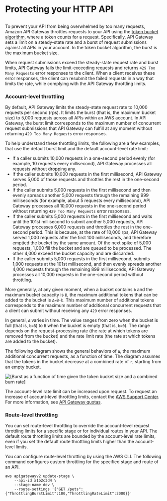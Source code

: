 # Protecting your HTTP API<a name="http-api-protect"></a>

## <a name="http-api-protect-throttling"></a>

 To prevent your API from being overwhelmed by too many requests, Amazon API Gateway throttles requests to your API using the [token bucket algorithm](https://en.wikipedia.org/wiki/Token_bucket), where a token counts for a request\. Specifically, API Gateway sets a limit on a steady\-state rate and a burst of request submissions against all APIs in your account\. In the token bucket algorithm, the burst is the maximum bucket size\. 

 When request submissions exceed the steady\-state request rate and burst limits, API Gateway fails the limit\-exceeding requests and returns `429 Too Many Requests` error responses to the client\. When a client receives these error responses, the client can resubmit the failed requests in a way that limits the rate, while complying with the API Gateway throttling limits\.

### Account\-level throttling<a name="http-api-protect-throttling-account"></a>

 By default, API Gateway limits the steady\-state request rate to 10,000 requests per second \(rps\)\. It limits the burst \(that is, the maximum bucket size\) to 5,000 requests across all APIs within an AWS account\. In API Gateway, the burst limit corresponds to the maximum number of concurrent request submissions that API Gateway can fulfill at any moment without returning `429 Too Many Requests` error responses\. 

To help understand these throttling limits, the following are a few examples, that use the default burst limit and the default account\-level rate limit:
+ If a caller submits 10,000 requests in a one\-second period evenly \(for example, 10 requests every millisecond\), API Gateway processes all requests without dropping any\. 
+ If the caller submits 10,000 requests in the first millisecond, API Gateway serves 5,000 of those requests and throttles the rest in the one\-second period\.
+ If the caller submits 5,000 requests in the first millisecond and then evenly spreads another 5,000 requests through the remaining 999 milliseconds \(for example, about 5 requests every millisecond\), API Gateway processes all 10,000 requests in the one\-second period without returning `429 Too Many Requests` error responses\. 
+ If the caller submits 5,000 requests in the first millisecond and waits until the 101st millisecond to submit another 5,000 requests, API Gateway processes 6,000 requests and throttles the rest in the one\-second period\. This is because, at the rate of 10,000 rps, API Gateway served 1,000 requests after the first 100 milliseconds, and therefore emptied the bucket by the same amount\. Of the next spike of 5,000 requests, 1,000 fill the bucket and are queued to be processed\. The other 4,000 exceed the bucket capacity and are discarded\.
+ If the caller submits 5,000 requests in the first millisecond, submits 1,000 requests at the 101st millisecond, and then evenly spreads another 4,000 requests through the remaining 899 milliseconds, API Gateway processes all 10,000 requests in the one\-second period without throttling\.

 More generally, at any given moment, when a bucket contains `b` and the maximum bucket capacity is `B`, the maximum additional tokens that can be added to the bucket is `Δ=B-b`\. This maximum number of additional tokens corresponds to the maximum number of additional concurrent requests that a client can submit without receiving any `429` error responses\.

In general, `Δ` varies in time\. The value ranges from zero when the bucket is full \(that is, `b=B`\) to `B` when the bucket is empty \(that is, `b=0`\)\. The range depends on the request\-processing rate \(the rate at which tokens are removed from the bucket\) and the rate limit rate \(the rate at which tokens are added to the bucket\)\. 

 The following diagram shows the general behaviors of `Δ`, the maximum additional concurrent requests, as a function of time\. The diagram assumes that the tokens in the bucket decrease at a combined rate of `r`, starting from an empty bucket\. 

![\[Burst as a function of time given the token bucket size and a combined burn rate\]](http://docs.aws.amazon.com/apigateway/latest/developerguide/images/tokenBucketBurst.png)

The account\-level rate limit can be increased upon request\. To request an increase of account\-level throttling limits, contact the [AWS Support Center](https://console.aws.amazon.com/support/home#/)\. For more information, see [API Gateway quotas](limits.md#api-gateway-limits)\. 

### Route\-level throttling<a name="http-api-protect-throttling-route"></a>

You can set route\-level throttling to override the account\-level request throttling limits for a specific stage or for individual routes in your API\. The default route throttling limits are bounded by the account\-level rate limits, even if you set the default route throttling limits higher than the account\-level limits\. 

You can configure route\-level throttling by using the AWS CLI\. The following command configures custom throttling for the specified stage and route of an API\.

```
aws apigatewayv2 update-stage \
    --api-id a1b2c3d4 \
    --stage-name dev \
    --route-settings '{"GET /pets":{"ThrottlingBurstLimit":100,"ThrottlingRateLimit":2000}}'
```